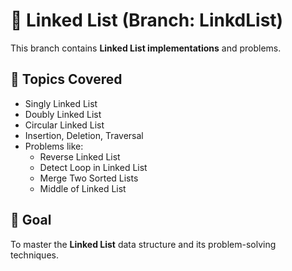 # 🔗 Linked List (Branch: LinkdList)

This branch contains **Linked List implementations** and problems.

## 📌 Topics Covered
- Singly Linked List
- Doubly Linked List
- Circular Linked List
- Insertion, Deletion, Traversal
- Problems like:
  - Reverse Linked List
  - Detect Loop in Linked List
  - Merge Two Sorted Lists
  - Middle of Linked List

## 🎯 Goal
To master the **Linked List** data structure and its problem-solving techniques.
